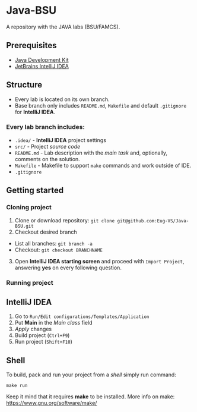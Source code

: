 # Java-BSU
A repository with the JAVA labs (BSU/FAMCS).

## Prerequisites
- [Java Development Kit](https://www.oracle.com/java/technologies/jdk8-downloads.html)
- [JetBrains IntelliJ IDEA](https://www.jetbrains.com/idea/)

## Structure
- Every lab is located on its own branch. 
- Base branch only includes `README.md`, `Makefile` and default `.gitignore` for **IntelliJ IDEA**.
### Every lab branch includes:
- `.idea/` - **IntelliJ IDEA** project settings
- `src/` - Project *source code*
- `README.md` - Lab description with the *main task* and, optionally, comments on the solution.
- `Makefile` - Makefile to support `make` commands and work outside of IDE.
- `.gitignore`

## Getting started
### Cloning project
1. Clone or download repository: `git clone git@github.com:Eug-VS/Java-BSU.git`
2. Checkout desired branch
  * List all branches: `git branch -a`
  * Checkout: `git checkout BRANCHNAME`
3. Open **IntelliJ IDEA starting screen** and proceed with `Import Project`, answering **yes** on every following question.

### Running project
## IntelliJ IDEA
1. Go to `Run/Edit configurations/Templates/Application`
2. Put **Main** in the *Main class* field
3. *Apply* changes
4. Build project (`Ctrl+F9`)
5. Run project (`Shift+F10`)
## Shell
To build, pack and run your project from a *shell* simply run command: 
```shell
make run
```
Keep it mind that it requires **make** to be installed. More info on make: https://www.gnu.org/software/make/
